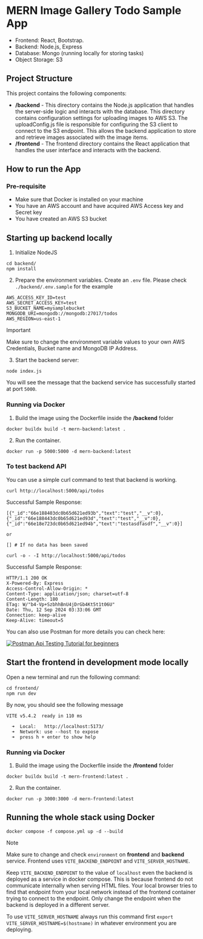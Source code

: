 # MERN Image Gallery Todo Sample App

- Frontend: React, Bootstrap.
- Backend: Node.js, Express
- Database: Mongo (running locally for storing tasks)
- Object Storage: S3

## Project Structure

This project contains the following components:
- **/backend** - This directory contains the Node.js application that handles the server-side logic and interacts with the database. This directory contains configuration settings for uploading images to AWS S3. The uploadConfig.js file is responsible for configuring the S3 client to connect to the S3 endpoint. This allows the backend application to store and retrieve images associated with the image items.
- **/frontend** - The frontend directory contains the React application that handles the user interface and interacts with the backend. 

## How to run the App

### Pre-requisite
- Make sure that Docker is installed on your machine
- You have an AWS account and have acquired AWS Access key and Secret key
- You have created an AWS S3 bucket

## Starting up backend locally

1. Initialize NodeJS

```
cd backend/
npm install

```

2. Prepare the environment variables. Create an `.env` file. Please check `./backend/.env.sample` for the example

```
AWS_ACCESS_KEY_ID=test
AWS_SECRET_ACCESS_KEY=test
S3_BUCKET_NAME=mysamplebucket
MONGODB_URI=mongodb://mongodb:27017/todos
AWS_REGION=us-east-1
```

> [!IMPORTANT]  
> Make sure to change the environment variable values to your own AWS Credentials, Bucket name and MongoDB IP Address.

3. Start the backend server:


```
node index.js
```

You will see the message that the backend service has successfully started at port `5000`.

### Running via Docker

1. Build the image using the Dockerfile inside the **/backend** folder

```
docker buildx build -t mern-backend:latest .
```

2. Run the container.

```
docker run -p 5000:5000 -d mern-backend:latest
```

### To test backend API

You can use a simple curl command to test that backend is working.

```
curl http://localhost:5000/api/todos
```

Successful Sample Response:
```
[{"_id":"66e188403dc0b65d621ed93b","text":"test","__v":0},{"_id":"66e188443dc0b65d621ed93d","text":"test","__v":0},{"_id":"66e18e723dc0b65d621ed94b","text":"testasdfasdf","__v":0}]

or

[] # If no data has been saved
```

```
curl -o - -I http://localhost:5000/api/todos
```

Successful Sample Response:
```
HTTP/1.1 200 OK
X-Powered-By: Express
Access-Control-Allow-Origin: *
Content-Type: application/json; charset=utf-8
Content-Length: 180
ETag: W/"b4-Vp+SzbhhBnU4jDrGb4Kt5t1t06U"
Date: Thu, 12 Sep 2024 03:33:06 GMT
Connection: keep-alive
Keep-Alive: timeout=5
```

You can also use Postman for more details you can check here: 

[![Postman Api Testing Tutorial for beginners](https://img.youtube.com/vi/MFxk5BZulVU/0.jpg)](https://www.youtube.com/watch?v=MFxk5BZulVU)


## Start the frontend in development mode locally

Open a new terminal and run the following command:

```
cd frontend/
npm run dev
```

By now, you should see the following message

```
VITE v5.4.2  ready in 110 ms

  ➜  Local:   http://localhost:5173/
  ➜  Network: use --host to expose
  ➜  press h + enter to show help

```

### Running via Docker

1. Build the image using the Dockerfile inside the **/frontend** folder

```
docker buildx build -t mern-frontend:latest .
```

2. Run the container.

```
docker run -p 3000:3000 -d mern-frontend:latest
```

## Running the whole stack using Docker

```
docker compose -f compose.yml up -d --build
```

> [!NOTE]  
> Make sure to change and check `environment` on **frontend** and **backend** service. Frontend uses `VITE_BACKEND_ENDPOINT` and `VITE_SERVER_HOSTNAME`. 
>
> Keep `VITE_BACKEND_ENDPOINT` to the value of `localhost` even the backend is deployed as a service in docker compose. This is because frontend do not communicate internally when serving HTML files. Your local browser tries to find that endpoint from your local network instead of the frontend container trying to connect to the endpoint. Only change the endpoint when the backend is deployed in a different server.
>
> To use `VITE_SERVER_HOSTNAME` always run this command first `export VITE_SERVER_HOSTNAME=$(hostname)` in whatever environment you are deploying.

